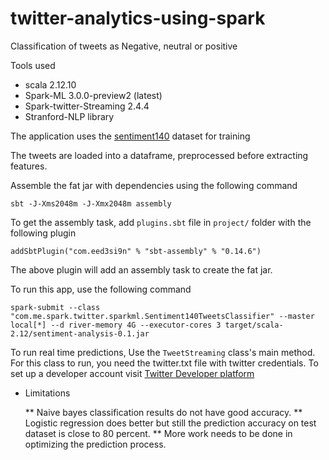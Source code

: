 # twitter-analytics-using-spark
Classification of tweets as Negative, neutral or positive

Tools used
* scala 2.12.10 
* Spark-ML 3.0.0-preview2 (latest)
* Spark-twitter-Streaming 2.4.4
* Stranford-NLP library 

The application uses the [sentiment140](http://help.sentiment140.com/for-students) dataset for training

The tweets are loaded into a dataframe, preprocessed before extracting features.

Assemble the fat jar with dependencies using the following command

`sbt -J-Xms2048m -J-Xmx2048m assembly`

To get the assembly task, add ``plugins.sbt`` file in `project/` folder with the following plugin

`addSbtPlugin("com.eed3si9n" % "sbt-assembly" % "0.14.6")`

The above plugin will add an assembly task to create the fat jar.

To run this app, use the following command

`spark-submit --class "com.me.spark.twitter.sparkml.Sentiment140TweetsClassifier" --master local[*] --d
 river-memory 4G --executor-cores 3 target/scala-2.12/sentiment-analysis-0.1.jar `
 
 To run real time predictions, Use the `TweetStreaming` class's main method.
 For this class to run, you need the twitter.txt file with twitter credentials. 
 To set up a developer account visit [Twitter Developer platform](https://developer.twitter.com/)
 
 * Limitations
 
   ** Naive bayes classification results do not have good accuracy.
   ** Logistic regression does better but still the prediction accuracy on test dataset is close to 80 percent.
   ** More work needs to be done in optimizing the prediction process.
 
 


